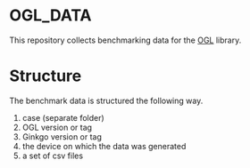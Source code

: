 # OGL_DATA

This repository collects benchmarking data for the [OGL](https://github.com/greole/OGL) library.

# Structure

The benchmark data is structured the following way.

1. case (separate folder)
2. OGL version or tag
3. Ginkgo version or tag
3. the device on which the data was generated
4. a set of csv files
